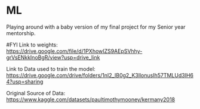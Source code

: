 # ML
Playing around with a baby version of my final project for my Senior year mentorship.

#FYI
Link to weights: https://drive.google.com/file/d/1PXhowIZS9AEpSVhhy-grVsENkkInoBgR/view?usp=drive_link

Link to Data used to train the model: https://drive.google.com/drive/folders/1nI2_IB0g2_K3llonusIh57TMLUd3IH64?usp=sharing

Original Source of Data: https://www.kaggle.com/datasets/paultimothymooney/kermany2018
